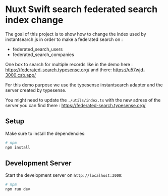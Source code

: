 # Nuxt Swift search federated search index change

The goal of this project is to show how to change the index used by instantsearch.js in order to make a federated search on :

- federated_search_users
- federated_search_companies

One box to search for multiple records like in the demo here : https://federated-search.typesense.org/ and there: https://u57wjd-3000.csb.app/

For this demo purpose we use the typesense instantsearch adapter and the server created by typesense.

You might need to update the `./utils/index.ts` with the new adress of the server you can find there : https://federated-search.typesense.org/


## Setup

Make sure to install the dependencies:

```bash
# npm
npm install
```

## Development Server

Start the development server on `http://localhost:3000`:

```bash
# npm
npm run dev
```

